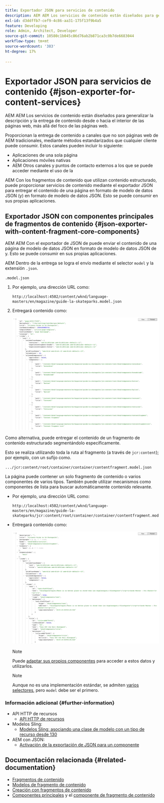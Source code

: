 ```yaml
---
title: Exportador JSON para servicios de contenido
description: AEM AEM Los servicios de contenido están diseñados para generalizar la descripción y la entrega de contenido desde o hacia el exterior, más allá de un enfoque en las páginas web. Los servicios de contenido están diseñados para proporcionar una descripción y una entrega de contenido desde o hacia el interior de las páginas web. AEM Proporcionan la entrega de contenido a canales que no son páginas web tradicionales, utilizando métodos estandarizados que cualquier cliente puede consumir.
exl-id: d3ddffb7-cef9-4c86-aa31-175f13f9b4a5
feature: Developing
role: Admin, Architect, Developer
source-git-commit: 10580c1b045c86d76ab2b871ca3c0b7de6683044
workflow-type: tm+mt
source-wordcount: '383'
ht-degree: 17%

---
```


# Exportador JSON para servicios de contenido {#json-exporter-for-content-services}

AEM AEM Los servicios de contenido están diseñados para generalizar la descripción y la entrega de contenido desde o hacia el interior de las páginas web, más allá del foco de las páginas web.

Proporcionan la entrega de contenido a canales que no son páginas web de AEM tradicionales, mediante métodos estandarizados que cualquier cliente puede consumir. Estos canales pueden incluir lo siguiente:

* Aplicaciones de una sola página
* Aplicaciones móviles nativas
* AEM Otros canales y puntos de contacto externos a los que se puede acceder mediante el uso de la

AEM Con los fragmentos de contenido que utilizan contenido estructurado, puede proporcionar servicios de contenido mediante el exportador JSON para entregar el contenido de una página en formato de modelo de datos JSON (y) en formato de modelo de datos JSON. Esto se puede consumir en sus propias aplicaciones.

## Exportador JSON con componentes principales de fragmentos de contenido {#json-exporter-with-content-fragment-core-components}

AEM AEM Con el exportador de JSON de puede enviar el contenido de una página de modelo de datos JSON en formato de modelo de datos JSON de y. Esto se puede consumir en sus propias aplicaciones.

AEM Dentro de la entrega se logra el envío mediante el selector `model` y la extensión `.json`.

`.model.json`

1. Por ejemplo, una dirección URL como:

   ```shell
   http://localhost:4502/content/wknd/language-masters/en/magazine/guide-la-skateparks.model.json
   ```

1. Entregará contenido como:

   ![Modelo JSON del contenido WKND](assets/json-model-wknd.png)

Como alternativa, puede entregar el contenido de un fragmento de contenido estructurado segmentándolo específicamente.

Esto se realiza utilizando toda la ruta al fragmento (a través de `jcr:content`); por ejemplo, con un sufijo como.

`.../jcr:content/root/container/container/contentfragment.model.json`

La página puede contener un solo fragmento de contenido o varios componentes de varios tipos. También puede utilizar mecanismos como componentes de lista para buscar automáticamente contenido relevante.

* Por ejemplo, una dirección URL como:

  ```shell
  http://localhost:4502/content/wknd/language-masters/en/magazine/guide-la-skateparks/jcr:content/root/container/container/contentfragment.model.json
  ```

* Entregará contenido como:

  ![Modelo JSON del fragmento de contenido WKND](assets/json-model-wknd-content-fragment.png)

  >[!NOTE]
  >
  >Puede [adaptar sus propios componentes](enabling-json-exporter.md) para acceder a estos datos y utilizarlos.

  >[!NOTE]
  >
  >Aunque no es una implementación estándar, se admiten [varios selectores](enabling-json-exporter.md#multiple-selectors), pero `model` debe ser el primero.

### Información adicional {#further-information}

* API HTTP de recursos
   * [API HTTP de recursos](/help/assets/developer-reference-material-apis.md)
* Modelos Sling:
   * [Modelos Sling: asociando una clase de modelo con un tipo de recurso desde 130](https://sling.apache.org/documentation/bundles/models.html#associating-a-model-class-with-a-resource-type-since-130)
* AEM con JSON:
   * [Activación de la exportación de JSON para un componente](enabling-json-exporter.md)

## Documentación relacionada {#related-documentation}

* [Fragmentos de contenido](/help/sites-cloud/administering/content-fragments/overview.md)
* [Modelos de fragmento de contenido](/help/sites-cloud/administering/content-fragments/content-fragment-models.md)
* [Creación con fragmentos de contenido](/help/sites-cloud/authoring/fragments/content-fragments.md)
* [Componentes principales](https://experienceleague.adobe.com/docs/experience-manager-core-components/using/introduction.html?lang=es) y el [componente de fragmento de contenido](https://experienceleague.adobe.com/docs/experience-manager-core-components/using/components/content-fragment-component.html?lang=es)
